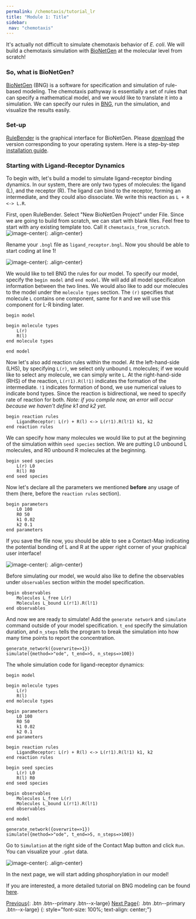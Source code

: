 ```yaml
---
permalink: /chemotaxis/tutorial_lr
title: "Module 1: Title"
sidebar: 
 nav: "chemotaxis"
---
```


It's actually not difficult to simulate chemotaxis behavior of *E. coli*. We will build a chemotaxis simulation with [BioNetGen](https://www.csb.pitt.edu/Faculty/Faeder/?page_id=409) at the molecular level from scratch!

### So, what is BioNetGen?

[BioNetGen](https://www.csb.pitt.edu/Faculty/Faeder/?page_id=409) (BNG) is a software for specification and simulation of rule-based modeling. The chemotaxis pathyway is essentially a set of rules that can specify a mathematical model, and we would like to translate it into a simulation. We can specify our rules in [BNG](https://www.csb.pitt.edu/Faculty/Faeder/?page_id=409), run the simulation, and visualize the results easily. 

### Set-up

[RuleBender](https://github.com/RuleWorld/rulebender/releases/tag/RuleBender-2.3.2) is the graphical interface for BioNetGen. Please [download](https://github.com/RuleWorld/rulebender/releases/tag/RuleBender-2.3.2) the version corresponding to your operating system. Here is a step-by-step [installation guide](https://github.com/RuleWorld/rulebender/blob/master/docs/RuleBender-installation-guide.pdf).

### Starting with Ligand-Receptor Dynamics

To begin with, let's build a model to simulate ligand-receptor binding dynamics. In our system, there are only two types of molecules: the ligand (L), and the receptor (R). The ligand can bind to the receptor, forming an intermediate, and they could also dissociate. We write this reaction as `L + R <-> L.R`.

First, open RuleBender. Select "New BioNetGen Project" under File. Since we are going to build from scratch, we can start with blank files. Feel free to start with any existing template too. Call it `chemotaxis_from_scratch`.
![image-center](../assets/images/chemotaxis_tutorial1.png){: .align-center}

Rename your `.bngl` file as `ligand_receptor.bngl`. Now you should be able to start coding at line 1!

![image-center](../assets/images/chemotaxis_tutorial2.png){: .align-center}

We would like to tell BNG the rules for our model. To specify our model, specify the `begin model` and `end model`. We will add all model specification information between the two lines. We would also like to add our molecules to the model under the `molecule types` section. The `(r)` specifies that molecule `L` contains one component, same for `R` and we will use this component for L-R binding later. 
	
	begin model

	begin molecule types
		L(r)
		R(l)
	end molecule types

	end model

Now let's also add reaction rules within the model. At the left-hand-side (LHS), by specifying `L(r)`, we select only unbound `L` molecules; if we would like to select any molecule, we can simply write `L`. At the right-hand-side (RHS) of the reaction, `L(r!1).R(l!1)` indicates the formation of the intermediate. `!1` indicates formation of bond, we use numerical values to indicate bond types. Since the reaction is bidirectional, we need to specify rate of reaction for both. *Note: if you compile now, an error will occur because we haven't define k1 and k2 yet.*

	begin reaction rules
		LigandReceptor: L(r) + R(l) <-> L(r!1).R(l!1) k1, k2
	end reaction rules

We can specify how many molecules we would like to put at the beginning of the simulation within `seed species` section. We are putting L0 unbound L molecules, and R0 unbound R molecules at the beginning.

	begin seed species
		L(r) L0
		R(l) R0
	end seed species


Now let's declare all the parameters we mentioned __before__ any usage of them (here, before the `reaction rules` section).

	begin parameters
		L0 100
		R0 50
		k1 0.02
		k2 0.1
	end parameters

If you save the file now, you should be able to see a Contact-Map indicating the potential bonding of L and R at the upper right corner of your graphical user interface!

![image-center](../assets/images/chemotaxis_tutorial3.png){: .align-center}

Before simulating our model, we would also like to define the observables under `observables` section within the model specification. 

	begin observables
		Molecules L_free L(r)
		Molecules L_bound L(r!1).R(l!1)
	end observables

And now we are ready to simulate! Add the `generate network` and `simulate` command outside of your model specification. `t_end` specify the simulation duration, and `n_steps` tells the program to break the simulation into how many time points to report the concentration.

	generate_network({overwrite=>1})
	simulate({method=>"ode", t_end=>5, n_steps=>100})

The whole simulation code for ligand-receptor dynamics:

	begin model

	begin molecule types
		L(r)
		R(l)
	end molecule types

	begin parameters
		L0 100
		R0 50
		k1 0.02
		k2 0.1
	end parameters

	begin reaction rules
		LigandReceptor: L(r) + R(l) <-> L(r!1).R(l!1) k1, k2
	end reaction rules

	begin seed species
		L(r) L0
		R(l) R0
	end seed species

	begin observables
		Molecules L_free L(r)
		Molecules L_bound L(r!1).R(l!1)
	end observables

	end model

	generate_network({overwrite=>1})
	simulate({method=>"ode", t_end=>5, n_steps=>100})

Go to `Simulation` at the right side of the Contact Map button and click `Run`. You can visualize your `.gdat` data.

![image-center](../assets/images/chemotaxis_tutorial4.png){: .align-center}

In the next page, we will start adding phosphorylation in our model!

If you are interested, a more detailed tutorial on BNG modeling can be found [here](http://comet.lehman.cuny.edu/griffeth/BioNetGenTutorialFromBioNetWiki.pdf).

[Previous](home){: .btn .btn--primary .btn--x-large} [Next Page](tutorial_phos){: .btn .btn--primary .btn--x-large}
{: style="font-size: 100%; text-align: center;"}


